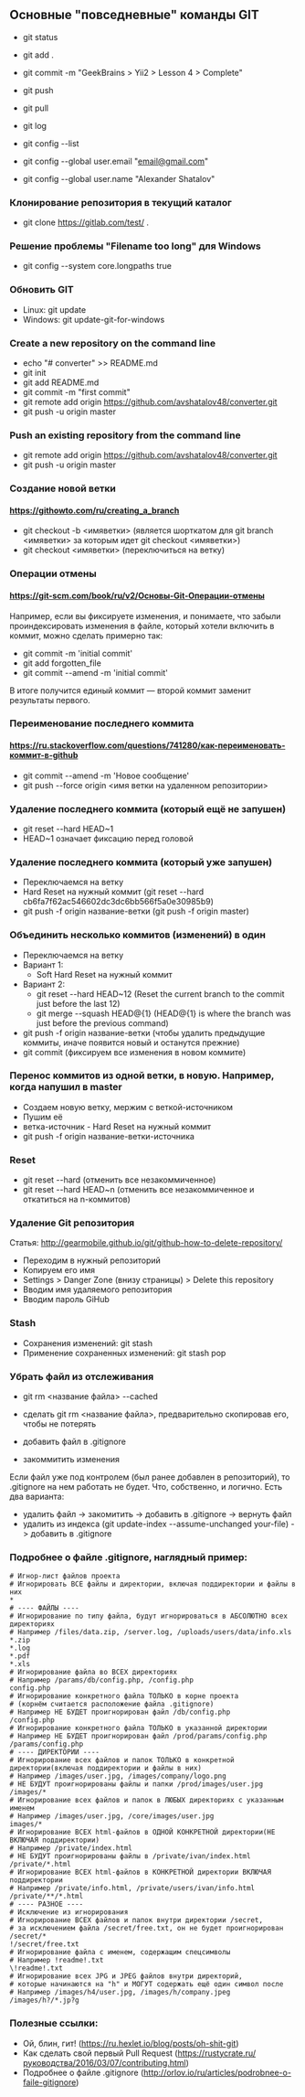 ## Основные "повседневные" команды GIT

- git status
- git add .
- git commit -m "GeekBrains > Yii2 > Lesson 4 > Complete"
- git push
- git pull
- git log
- git config --list

- git config --global user.email "email@gmail.com" 
- git config --global user.name "Alexander Shatalov"

### Клонирование репозитория в текущий каталог
- git clone https://gitlab.com/test/ .

### Решение проблемы "Filename too long" для Windows

- git config --system core.longpaths true

### Обновить GIT

- Linux: git update
- Windows: git update-git-for-windows

### Create a new repository on the command line
- echo "# converter" >> README.md
- git init
- git add README.md
- git commit -m "first commit"
- git remote add origin https://github.com/avshatalov48/converter.git
- git push -u origin master

### Push an existing repository from the command line
- git remote add origin https://github.com/avshatalov48/converter.git
- git push -u origin master

### Создание новой ветки
#### https://githowto.com/ru/creating_a_branch
- git checkout -b <имяветки> (является шорткатом для git branch <имяветки> за которым идет  git checkout <имяветки>)
- git checkout <имяветки> (переключиться на ветку)

### Операции отмены
#### https://git-scm.com/book/ru/v2/Основы-Git-Операции-отмены
Например, если вы фиксируете изменения, и понимаете, что забыли проиндексировать изменения в файле, который хотели включить в коммит, можно сделать примерно так:

- git commit -m 'initial commit'
- git add forgotten_file
- git commit --amend -m 'initial commit'

В итоге получится единый коммит — второй коммит заменит результаты первого.

### Переименование последнего коммита
#### https://ru.stackoverflow.com/questions/741280/как-переименовать-коммит-в-github
- git commit --amend -m 'Новое сообщение'
- git push --force origin <имя ветки на удаленном репозитории>

### Удаление последнего коммита (который ещё не запушен)
- git reset --hard HEAD~1
- HEAD~1 означает фиксацию перед головой

### Удаление последнего коммита (который уже запушен)
- Переключаемся на ветку
- Hard Reset на нужный коммит (git reset --hard cb6fa7f62ac546602dc3dc6bb566f5a0e30985b9)
- git push -f origin название-ветки (git push -f origin master)

### Объединить несколько коммитов (изменений) в один
- Переключаемся на ветку
- Вариант 1:
  - Soft Hard Reset на нужный коммит
- Вариант 2:
  - git reset --hard HEAD~12 (Reset the current branch to the commit just before the last 12)
  - git merge --squash HEAD@{1} (HEAD@{1} is where the branch was just before the previous command)
- git push -f origin название-ветки (чтобы удалить предыдущие коммиты, иначе появится новый и останутся прежние)
- git commit (фиксируем все изменения в новом коммите)

### Перенос коммитов из одной ветки, в новую. Например, когда напушил в master
- Создаем новую ветку, мержим с веткой-источником
- Пушим её
- ветка-источник - Hard Reset на нужный коммит
- git push -f origin название-ветки-источника

### Reset
- git reset --hard (отменить все незакоммиченное)
- git reset --hard HEAD~n (отменить все незакоммиченное и откатиться на n-коммитов)

### Удаление Git репозитория
Статья: http://gearmobile.github.io/git/github-how-to-delete-repository/
- Переходим в нужный репозиторий
- Копируем его имя
- Settings > Danger Zone (внизу страницы) > Delete this repository
- Вводим имя удаляемого репозитория
- Вводим пароль GiHub

### Stash
- Сохранения изменений: git stash
- Применение сохраненных изменений: git stash pop

### Убрать файл из отслеживания
- git rm <название файла> --cached

- сделать git rm <название файла>, предварительно скопировав его, чтобы не потерять
- добавить файл в .gitignore
- закоммитить изменения

Если файл уже под контролем (был ранее добавлен в репозиторий), то .gitignore на нем работать не будет. Что, собственно, и логично. Есть два варианта:
- удалить файл -> закомитить -> добавить в .gitignore -> вернуть файл
- удалить из индекса (git update-index --assume-unchanged your-file) -> добавить в .gitignore

### Подробнее о файле .gitignore, наглядный пример:
```
# Игнор-лист файлов проекта
# Игнорировать ВСЕ файлы и директории, включая поддиректории и файлы в них
*
# ---- ФАЙЛЫ ----
# Игнорирование по типу файла, будут игнорироваться в АБСОЛЮТНО всех директориях
# Например /files/data.zip, /server.log, /uploads/users/data/info.xls
*.zip
*.log
*.pdf
*.xls
# Игнорирование файла во ВСЕХ директориях
# Например /params/db/config.php, /config.php
config.php
# Игнорирование конкретного файла ТОЛЬКО в корне проекта
# (корнём считается расположение файла .gitignore)
# Например НЕ БУДЕТ проигнорирован файл /db/config.php
/config.php
# Игнорирование конкретного файла ТОЛЬКО в указанной директории
# Например НЕ БУДЕТ проигнорирован файл /prod/params/config.php
/params/config.php
# ---- ДИРЕКТОРИИ ----
# Игнорирование всех файлов и папок ТОЛЬКО в конкретной директории(включая поддиректории и файлы в них)
# Например /images/user.jpg, /images/company/logo.png
# НЕ БУДУТ проигнорированы файлы и папки /prod/images/user.jpg
/images/*
# Игнорирование всех файлов и папок в ЛЮБЫХ директориях с указанным именем
# Например /images/user.jpg, /core/images/user.jpg
images/*
# Игнорирование ВСЕХ html-файлов в ОДНОЙ КОНКРЕТНОЙ директории(НЕ ВКЛЮЧАЯ поддиректории)
# Например /private/index.html
# НЕ БУДУТ проигнорированы файлы в /private/ivan/index.html
/private/*.html
# Игнорирование ВСЕХ html-файлов в КОНКРЕТНОЙ директории ВКЛЮЧАЯ поддиректории
# Например /private/info.html, /private/users/ivan/info.html
/private/**/*.html
# ---- РАЗНОЕ ----
# Исключение из игнорирования
# Игнорирование ВСЕХ файлов и папок внутри директории /secret,
# за исключением файла /secret/free.txt, он не будет проигнорирован
/secret/*
!/secret/free.txt
# Игнорирование файла с именем, содержащим спецсимволы
# Например !readme!.txt
\!readme!.txt
# Игнорирование всех JPG и JPEG файлов внутри директорий,
# которые начинаются на "h" и МОГУТ содержать ещё один символ после
# Например /images/h4/user.jpg, /images/h/company.jpeg
/images/h?/*.jp?g
```

### Полезные ссылки:
- Ой, блин, гит! (https://ru.hexlet.io/blog/posts/oh-shit-git)
- Как сделать свой первый Pull Request (https://rustycrate.ru/руководства/2016/03/07/contributing.html)
- Подробнее о файле .gitignore (http://orlov.io/ru/articles/podrobnee-o-faile-gitignore)